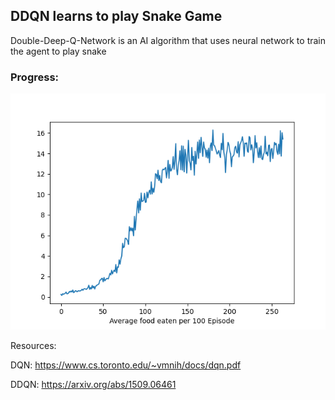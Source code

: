 ## DDQN learns to play Snake Game

Double-Deep-Q-Network is an AI algorithm that uses neural network to train the agent to play snake

### Progress:

![alt text](https://github.com/YHL04/SnakeDDQN/blob/master/logs/graph.png?raw=true "Average Points Per 100 game")





Resources:

DQN: https://www.cs.toronto.edu/~vmnih/docs/dqn.pdf

DDQN: https://arxiv.org/abs/1509.06461



